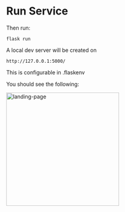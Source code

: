 # Run Service

Then run:

    flask run

A local dev server will be created on

    http://127.0.0.1:5000/

This is configurable in .flaskenv

You should see the following:

<img src="https://user-images.githubusercontent.com/65361824/153576751-9cb8799f-4737-40c4-9f6f-d38d4bcc188e.png" alt="landing-page" width="300"/>
